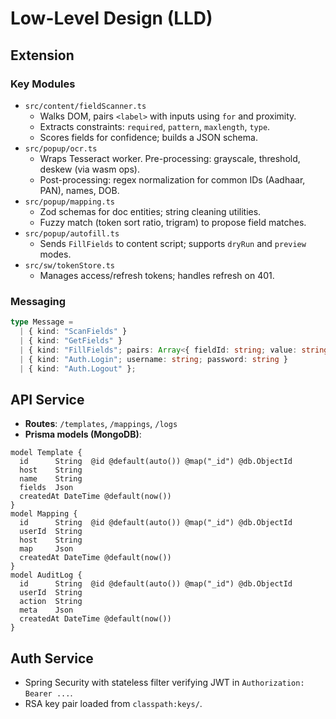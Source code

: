# Low-Level Design (LLD)

## Extension
### Key Modules
- `src/content/fieldScanner.ts`
  - Walks DOM, pairs `<label>` with inputs using `for` and proximity.
  - Extracts constraints: `required`, `pattern`, `maxlength`, `type`.
  - Scores fields for confidence; builds a JSON schema.
- `src/popup/ocr.ts`
  - Wraps Tesseract worker. Pre-processing: grayscale, threshold, deskew (via wasm ops).
  - Post-processing: regex normalization for common IDs (Aadhaar, PAN), names, DOB.
- `src/popup/mapping.ts`
  - Zod schemas for doc entities; string cleaning utilities.
  - Fuzzy match (token sort ratio, trigram) to propose field matches.
- `src/popup/autofill.ts`
  - Sends `FillFields` to content script; supports `dryRun` and `preview` modes.
- `src/sw/tokenStore.ts`
  - Manages access/refresh tokens; handles refresh on 401.

### Messaging
```ts
type Message =
  | { kind: "ScanFields" }
  | { kind: "GetFields" }
  | { kind: "FillFields"; pairs: Array<{ fieldId: string; value: string }> }
  | { kind: "Auth.Login"; username: string; password: string }
  | { kind: "Auth.Logout" };
```

## API Service
- **Routes**: `/templates`, `/mappings`, `/logs`
- **Prisma models (MongoDB)**:
```prisma
model Template {
  id      String  @id @default(auto()) @map("_id") @db.ObjectId
  host    String
  name    String
  fields  Json
  createdAt DateTime @default(now())
}
model Mapping {
  id      String  @id @default(auto()) @map("_id") @db.ObjectId
  userId  String
  host    String
  map     Json
  createdAt DateTime @default(now())
}
model AuditLog {
  id      String  @id @default(auto()) @map("_id") @db.ObjectId
  userId  String
  action  String
  meta    Json
  createdAt DateTime @default(now())
}
```

## Auth Service
- Spring Security with stateless filter verifying JWT in `Authorization: Bearer ...`.
- RSA key pair loaded from `classpath:keys/`.
